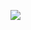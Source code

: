 ![](https://tenor.com/view/xreamy-boisvert-burning-gif-27173779.gif)
<!---
Vaisaz/Vaisaz is a ✨ special ✨ repository because its `README.md` (this file) appears on your GitHub profile.
You can click the Preview link to take a look at your changes.
--->
